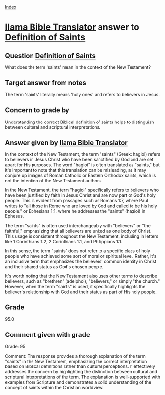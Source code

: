 
[Index](../../index.md)
# [llama Bible Translator](../../answering_models/llama_Bible_Translator.md) answer to [Definition of Saints](../../questions/Definition_of_Saints.md)

## Question [Definition of Saints](../../questions/Definition_of_Saints.md)
What does the term 'saints' mean in the context of the New Testament?

## Target answer from notes
The term 'saints' literally means 'holy ones' and refers to believers in Jesus.

## Concern to grade by
Understanding the correct Biblical definition of saints helps to distinguish between cultural and scriptural interpretations.

## Answer given by [llama Bible Translator](../../answering_models/llama_Bible_Translator.md)
In the context of the New Testament, the term "saints" (Greek: hagioi) refers to believers in Jesus Christ who have been sanctified by God and are set apart for His purposes. The word "hagioi" is often translated as "saints," but it's important to note that this translation can be misleading, as it may conjure up images of Roman Catholic or Eastern Orthodox saints, which is not the intention of the New Testament authors.

In the New Testament, the term "hagioi" specifically refers to believers who have been justified by faith in Jesus Christ and are now part of God's holy people. This is evident from passages such as Romans 1:7, where Paul writes to "all those in Rome who are loved by God and called to be his holy people," or Ephesians 1:1, where he addresses the "saints" (hagioi) in Ephesus.

The term "saints" is often used interchangeably with "believers" or "the faithful," emphasizing that all believers are united as one body of Christ. This usage is consistent throughout the New Testament, including in letters like 1 Corinthians 1:2, 2 Corinthians 1:1, and Philippians 1:1.

In this sense, the term "saints" does not refer to a specific class of holy people who have achieved some sort of moral or spiritual level. Rather, it's an inclusive term that emphasizes the believers' common identity in Christ and their shared status as God's chosen people.

It's worth noting that the New Testament also uses other terms to describe believers, such as "brethren" (adelphoi), "believers," or simply "the church." However, when the term "saints" is used, it specifically highlights the believer's relationship with God and their status as part of His holy people.

## Grade
95.0

## Comment given with grade
Grade: 95

Comment: The response provides a thorough explanation of the term "saints" in the New Testament, emphasizing the correct interpretation based on Biblical definitions rather than cultural perceptions. It effectively addresses the concern by highlighting the distinction between cultural and scriptural interpretations of the term. The explanation is well-supported with examples from Scripture and demonstrates a solid understanding of the concept of saints within the Christian worldview.

